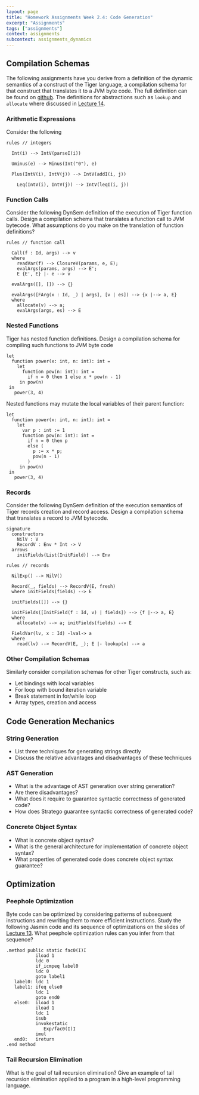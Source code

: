 ```yaml
---
layout: page
title: "Homework Assignments Week 2.4: Code Generation"
excerpt: "Assignments"
tags: ["assignments"]
context: assignments
subcontext: assignments_dynamics
---
```


<!--
# Answers

Verify your answers with the [model answers](answers).
-->


## Compilation Schemas

The following assignments have you derive from a definition of the dynamic semantics of a construct of the Tiger language, a compilation schema for that construct that translates it to a JVM byte code. The full definition can be found on [github](https://github.com/MetaBorgCube/metaborg-tiger/tree/master/org.metaborg.lang.tiger/trans/dynamics/env). The definitions for abstractions such as `lookup` and `allocate` where discussed in [Lecture 14](/lectures/dynamics/interpreters.html).

### Arithmetic Expressions

Consider the following

```
rules // integers

  Int(i) --> IntV(parseI(i))

  Uminus(e) --> Minus(Int("0"), e)

  Plus(IntV(i), IntV(j)) --> IntV(addI(i, j))  

	Leq(IntV(i), IntV(j)) --> IntV(leqI(i, j))
```


### Function Calls

Consider the following DynSem definition of the execution of Tiger function calls. Design a compilation schema that translates a function call to JVM bytecode. What assumptions do you make on the translation of function definitions?


```
rules // function call

  Call(f : Id, args) --> v
  where
    readVar(f) --> ClosureV(params, e, E);
    evalArgs(params, args) --> E';
    E {E', E} |- e --> v

  evalArgs([], []) --> {}

  evalArgs([FArg(x : Id, _) | args], [v | es]) --> {x |--> a, E}
  where
    allocate(v) --> a;
    evalArgs(args, es) --> E
```

### Nested Functions

Tiger has nested function definitions. Design a compilation schema for compiling such functions to JVM byte code

```
let
  function power(x: int, n: int): int =
    let
      function pow(n: int): int =
        if n = 0 then 1 else x * pow(n - 1)
     in pow(n)
 in
   power(3, 4)
```

Nested functions may mutate the local variables of their parent function:

```
let
  function power(x: int, n: int): int =
    let
      var p : int := 1
      function pow(n: int): int =
        if n = 0 then p
        else (
          p := x * p;
          pow(n - 1)
        )
     in pow(n)
 in
   power(3, 4)
```

### Records

Consider the following DynSem definition of the execution semantics of Tiger records creation and record access. Design a compilation schema that translates a record  to JVM bytecode.

```
signature
  constructors  
    NilV : V
    RecordV : Env * Int -> V
  arrows    
    initFields(List(InitField)) --> Env

rules // records

  NilExp() --> NilV()

  Record(_, fields) --> RecordV(E, fresh)  
  where initFields(fields) --> E

  initFields([]) --> {}

  initFields([InitField(f : Id, v) | fields]) --> {f |--> a, E}
  where
    allocate(v) --> a; initFields(fields) --> E

  FieldVar(lv, x : Id) -lval-> a
  where
    read(lv) --> RecordV(E, _); E |- lookup(x) --> a
```

### Other Compilation Schemas

Similarly consider compilation schemas for other Tiger constructs, such as:

- Let bindings with local variables
- For loop with bound iteration variable
- Break statement in for/while loop
- Array types, creation and access


## Code Generation Mechanics

### String Generation

- List three techniques for generating strings directly
- Discuss the relative advantages and disadvantages of these techniques

### AST Generation

- What is the advantage of AST generation over string generation?
- Are there disadvantages?
- What does it require to guarantee syntactic correctness of generated code?
- How does Stratego guarantee syntactic correctness of generated code?

### Concrete Object Syntax

- What is concrete object syntax?
- What is the general architecture for implementation of concrete object syntax?
- What properties of generated code does concrete object syntax guarantee?

## Optimization

### Peephole Optimization

Byte code can be optimized by considering patterns of subsequent instructions and rewriting them to more efficient instructions. Study the following Jasmin code and its sequence of optimizations on the slides of [Lecture 13](/lectures/dynamic/code-generation). What peephole optimization rules can you infer from that sequence?

```
.method public static fac0(I)I
           iload 1
           ldc 0
           if_icmpeq label0
           ldc 0
           goto label1
   label0: ldc 1
   label1: ifeq else0
           ldc 1
           goto end0
   else0:  iload 1
           iload 1
           ldc 1
           isub
           invokestatic
              Exp/fac0(I)I
           imul
   end0:   ireturn
.end method
```

### Tail Recursion Elimination

What is the goal of tail recursion elimination? Give an example of tail recursion elimination applied to a program in a high-level programming language.
